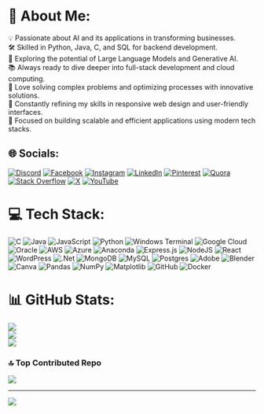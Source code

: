 # 💫 About Me:
💡 Passionate about AI and its applications in transforming businesses.<br>🛠 Skilled in Python, Java, C, and SQL for backend development.<br>🚀 Exploring the potential of Large Language Models and Generative AI.<br>📚 Always ready to dive deeper into full-stack development and cloud computing.<br>🧠 Love solving complex problems and optimizing processes with innovative solutions.<br>🔧 Constantly refining my skills in responsive web design and user-friendly interfaces.<br>🎯 Focused on building scalable and efficient applications using modern tech stacks.<br>


## 🌐 Socials:
[![Discord](https://img.shields.io/badge/Discord-%237289DA.svg?logo=discord&logoColor=white)](https://discord.gg/.) [![Facebook](https://img.shields.io/badge/Facebook-%231877F2.svg?logo=Facebook&logoColor=white)](https://facebook.com/.) [![Instagram](https://img.shields.io/badge/Instagram-%23E4405F.svg?logo=Instagram&logoColor=white)](https://instagram.com/_sanyam_sharma_) [![LinkedIn](https://img.shields.io/badge/LinkedIn-%230077B5.svg?logo=linkedin&logoColor=white)](https://linkedin.com/in/.) [![Pinterest](https://img.shields.io/badge/Pinterest-%23E60023.svg?logo=Pinterest&logoColor=white)](https://pinterest.com/.) [![Quora](https://img.shields.io/badge/Quora-%23B92B27.svg?logo=Quora&logoColor=white)](https://quora.com/profile/.) [![Stack Overflow](https://img.shields.io/badge/-Stackoverflow-FE7A16?logo=stack-overflow&logoColor=white)](https://stackoverflow.com/users/.) [![X](https://img.shields.io/badge/X-black.svg?logo=X&logoColor=white)](https://x.com/SanyamS57885161) [![YouTube](https://img.shields.io/badge/YouTube-%23FF0000.svg?logo=YouTube&logoColor=white)](https://youtube.com/@.) 

# 💻 Tech Stack:
![C](https://img.shields.io/badge/c-%2300599C.svg?style=for-the-badge&logo=c&logoColor=white) ![Java](https://img.shields.io/badge/java-%23ED8B00.svg?style=for-the-badge&logo=openjdk&logoColor=white) ![JavaScript](https://img.shields.io/badge/javascript-%23323330.svg?style=for-the-badge&logo=javascript&logoColor=%23F7DF1E) ![Python](https://img.shields.io/badge/python-3670A0?style=for-the-badge&logo=python&logoColor=ffdd54) ![Windows Terminal](https://img.shields.io/badge/Windows%20Terminal-%234D4D4D.svg?style=for-the-badge&logo=windows-terminal&logoColor=white) ![Google Cloud](https://img.shields.io/badge/GoogleCloud-%234285F4.svg?style=for-the-badge&logo=google-cloud&logoColor=white) ![Oracle](https://img.shields.io/badge/Oracle-F80000?style=for-the-badge&logo=oracle&logoColor=white) ![AWS](https://img.shields.io/badge/AWS-%23FF9900.svg?style=for-the-badge&logo=amazon-aws&logoColor=white) ![Azure](https://img.shields.io/badge/azure-%230072C6.svg?style=for-the-badge&logo=microsoftazure&logoColor=white) ![Anaconda](https://img.shields.io/badge/Anaconda-%2344A833.svg?style=for-the-badge&logo=anaconda&logoColor=white) ![Express.js](https://img.shields.io/badge/express.js-%23404d59.svg?style=for-the-badge&logo=express&logoColor=%2361DAFB) ![NodeJS](https://img.shields.io/badge/node.js-6DA55F?style=for-the-badge&logo=node.js&logoColor=white) ![React](https://img.shields.io/badge/react-%2320232a.svg?style=for-the-badge&logo=react&logoColor=%2361DAFB) ![WordPress](https://img.shields.io/badge/WordPress-%23117AC9.svg?style=for-the-badge&logo=WordPress&logoColor=white) ![.Net](https://img.shields.io/badge/.NET-5C2D91?style=for-the-badge&logo=.net&logoColor=white) ![MongoDB](https://img.shields.io/badge/MongoDB-%234ea94b.svg?style=for-the-badge&logo=mongodb&logoColor=white) ![MySQL](https://img.shields.io/badge/mysql-4479A1.svg?style=for-the-badge&logo=mysql&logoColor=white) ![Postgres](https://img.shields.io/badge/postgres-%23316192.svg?style=for-the-badge&logo=postgresql&logoColor=white) ![Adobe](https://img.shields.io/badge/adobe-%23FF0000.svg?style=for-the-badge&logo=adobe&logoColor=white) ![Blender](https://img.shields.io/badge/blender-%23F5792A.svg?style=for-the-badge&logo=blender&logoColor=white) ![Canva](https://img.shields.io/badge/Canva-%2300C4CC.svg?style=for-the-badge&logo=Canva&logoColor=white) ![Pandas](https://img.shields.io/badge/pandas-%23150458.svg?style=for-the-badge&logo=pandas&logoColor=white) ![NumPy](https://img.shields.io/badge/numpy-%23013243.svg?style=for-the-badge&logo=numpy&logoColor=white) ![Matplotlib](https://img.shields.io/badge/Matplotlib-%23ffffff.svg?style=for-the-badge&logo=Matplotlib&logoColor=black) ![GitHub](https://img.shields.io/badge/github-%23121011.svg?style=for-the-badge&logo=github&logoColor=white) ![Docker](https://img.shields.io/badge/docker-%230db7ed.svg?style=for-the-badge&logo=docker&logoColor=white)
# 📊 GitHub Stats:
![](https://github-readme-stats.vercel.app/api?username=Sanyam124&theme=midnight-purple&hide_border=true&include_all_commits=false&count_private=false)<br/>
![](https://github-readme-streak-stats.herokuapp.com/?user=Sanyam124&theme=midnight-purple&hide_border=true)<br/>
![](https://github-readme-stats.vercel.app/api/top-langs/?username=Sanyam124&theme=midnight-purple&hide_border=true&include_all_commits=false&count_private=false&layout=compact)

### 🔝 Top Contributed Repo
![](https://github-contributor-stats.vercel.app/api?username=Sanyam124&limit=5&theme=dark&combine_all_yearly_contributions=true)

---
[![](https://visitcount.itsvg.in/api?id=Sanyam124&icon=0&color=0)](https://visitcount.itsvg.in)

<!-- Proudly created with GPRM ( https://gprm.itsvg.in ) -->
